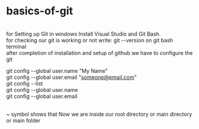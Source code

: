# basics-of-git
<br> 
for Setting up Git in windows Install 
Visual Studio and Git Bash. 
<br>
for checking our git is working or not write: git --version on git bash terminal

<br> 
after completion of installation and setup of github we have to configure the git
<br> 

git config --global user.name "My Name" 
<br> 
git config --global user.email "someone@email.com"
<br> 
git config --list
<br> 
git config --global user.name
<br> 
git config --global user.email

<br> 
~ symbol shows that Now we are inside our root directory or main directory or main folder


